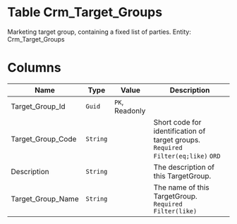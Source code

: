 # Table Crm_Target_Groups

Marketing target group, containing a fixed list of parties. Entity: Crm_Target_Groups

# Columns

| Name | Type | Value | Description |
| - | - | - | --- |
|Target_Group_Id|`Guid`|`PK`, Readonly||
|Target_Group_Code|`String`||Short code for identification of target groups. `Required` `Filter(eq;like)` `ORD` |
|Description|`String`||The description of this TargetGroup. |
|Target_Group_Name|`String`||The name of this TargetGroup. `Required` `Filter(like)` |
